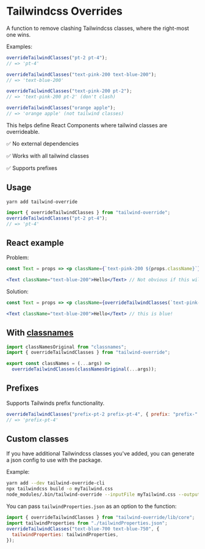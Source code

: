 # Tailwindcss Overrides

A function to remove clashing Tailwindcss classes, where the right-most one wins.

Examples:

```js
overrideTailwindClasses("pt-2 pt-4");
// => 'pt-4'

overrideTailwindClasses("text-pink-200 text-blue-200");
// => 'text-blue-200'

overrideTailwindClasses("text-pink-200 pt-2");
// => 'text-pink-200 pt-2' (don't clash)

overrideTailwindClasses("orange apple");
// => 'orange apple' (not tailwind classes)
```

This helps define React Components where tailwind classes are overrideable.

✅ No external dependencies

✅ Works with all tailwind classes

✅ Supports prefixes

## Usage

```
yarn add tailwind-override
```

```js
import { overrideTailwindClasses } from "tailwind-override";
overrideTailwindClasses("pt-2 pt-4");
// => 'pt-4'
```

## React example

Problem:

```jsx
const Text = props => <p className={`text-pink-200 ${props.className}`}>{props.children}</p>

<Text className="text-blue-200">Hello</Text> // Not obvious if this will render pink or blue???
```

Solution:

```jsx
const Text = props => <p className={overrideTailwindClasses(`text-pink-200 ${props.className}`)}>{props.children}</p>

<Text className="text-blue-200">Hello</Text> // this is blue!
```

## With [classnames](https://github.com/JedWatson/classnames)

```js
import classNamesOriginal from "classnames";
import { overrideTailwindClasses } from "tailwind-override";

export const classNames = (...args) =>
  overrideTailwindClasses(classNamesOriginal(...args));
```

## Prefixes

Supports Tailwinds prefix functionality.

```js
overrideTailwindClasses("prefix-pt-2 prefix-pt-4", { prefix: "prefix-" });
// => 'prefix-pt-4'
```

## Custom classes

If you have additional Tailwindcss classes you've added, you can generate a json config to use with the package.

Example:

```bash
yarn add --dev tailwind-override-cli
npx tailwindcss build -o myTailwind.css
node_modules/.bin/tailwind-override --inputFile myTailwind.css --outputFile tailwindProperties.json
```

You can pass `tailwindProperties.json` as an option to the function:

```js
import { overrideTailwindClasses } from "tailwind-override/lib/core";
import tailwindProperties from "./tailwindProperties.json";
overrideTailwindClasses("text-blue-700 text-blue-750", {
  tailwindProperties: tailwindProperties,
});
```

